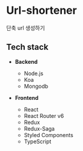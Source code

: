 # Url-shortener

단축 url 생성하기

## Tech stack

- **Backend**

  - Node.js
  - Koa
  - Mongodb

- **Frontend**

  - React
  - React Router v6
  - Redux
  - Redux-Saga
  - Styled Components
  - TypeScript

